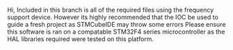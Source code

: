Hi, Included in this branch is all of the required files using the frequency support device. However its highly recommended that the IOC be used to guide a fresh project as STMCubeIDE may throw some errors 
Please ensure this software is ran on a compatable STM32F4 series microcontroller as the HAL libraries required were tested on this platform.
